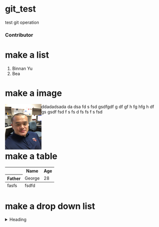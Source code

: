 # git_test
test git operation
<h3>Contributor</h3>

# make a list
<ol>
  <li>Binnan Yu</li>
  <li>Bea</li>
</ol>

# make a image
<p><img src="IMG_0888.JPG" height="150" width="120" align="left"/> ddadadsada da dsa fd s fsd gsdfgdf g df gf h fg hfg h df gs  gsdf fsd f s fs d fs fs f s fsd </p>
<script src="https://unpkg.com/react-dom@15.6.1/dist/react-dom.js"></script>
</br></br></br></br>

# make a table 
<table>
  <tr>
    <th></th>
    <th scope="col">Name</th>
    <th scope="col">Age</th>
  </tr>
  <tr>
    <th scope="row">Father</th>
    <td>George</td>
    <td>28</td>
  </tr>
   
  <tfoot>
    <tr>
      <td>fasfs</td>
      <td>fsdfd</td>
    </tr>
  </tfoot>
</table>

# make a drop down list

<details>
<summary>Heading</summary>
<ul>
<li> markdown list 1</li>
<ul>
<li> nested list 1</li>
<li> nested list 2</li>
</ul>
<li> markdown list 2</li>
</ul>
</details>
